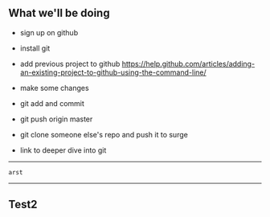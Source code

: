 ## What we'll be doing

- sign up on github
- install git
- add previous project to github https://help.github.com/articles/adding-an-existing-project-to-github-using-the-command-line/
- make some changes
- git add and commit
- git push origin master
- git clone someone else's repo and push it to surge

- link to deeper dive into git

---

```
arst
```

---

## Test2
